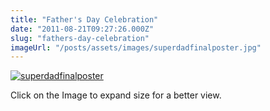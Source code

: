 ```yaml
---
title: "Father's Day Celebration"
date: "2011-08-21T09:27:26.000Z"
slug: "fathers-day-celebration"
imageUrl: "/posts/assets/images/superdadfinalposter.jpg"
---
```


[![](https://i0.wp.com/santonino-nz.org/wp-content/uploads/2011/08/superdadfinalposter.jpg?resize=490%2C692 "superdadfinalposter")](https://i0.wp.com/santonino-nz.org/wp-content/uploads/2011/08/superdadfinalposter.jpg)

Click on the Image to expand size for a better view.